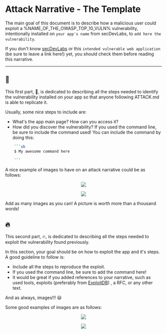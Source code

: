 # Attack Narrative - The Template
The main goal of this document is to describe how a malicious user could exploit a %NAME_OF_THE_OWASP_TOP_10_VULN% vulnerability, intentionally installed on `your app's name` from secDevLabs, to `add here the vulnerability`.

If you don't know [secDevLabs] or this `intended vulnerable web application` (be sure to leave a link here!) yet, you should check them before reading this narrative.

---
## 👀

This first part, 👀, is dedicated to describing all the steps needed to identify the vulnerability installed on your app so that anyone following ATTACK.md is able to replicate it.

Usually, some nice steps to include are:
* What's the app main page? How can you access it?
* How did you discover the vulnerability? If you used the command line, be sure to include the command used! You can include the command by doing this:
```sh
    ```sh
    $ My awesome command here

    ```
```

A nice example of images to have on an attack narrative could be as follows:

<p align="center">
    <img src="https://github.com/globocom/secDevLabs/blob/master/owasp-top10-2017-apps/a4/vinijr-blog/images/blog-fe.png"/>
</p>

<p align="center">
    <img src="https://github.com/globocom/secDevLabs/blob/master/owasp-top10-2017-apps/a2/saidajaula-monster/images/img1.png"/>
</p>


Add as many images as you can! A picture is worth more than a thousand words!

## 🔥

This second part, 🔥, is dedicated to describing all the steps needed to exploit the vulnerability found previously.

In this section, your goal should be on how to exploit the app and it's steps. A good guideline to follow is:
* Include all the steps to reproduce the exploit.
* If you used the command line, be sure to add the command here!
* It would be great if you added references to your narrative, such as used tools, exploits (preferably from [ExploitDB]) , a RFC, or any other text.

And as always, images!!! 😃

Some good examples of images are as follows:

<p align="center">
    <img src="https://github.com/globocom/secDevLabs/blob/master/owasp-top10-2017-apps/a2/saidajaula-monster/docs/attack2.png"/>
</p>

<p align="center">
    <img src="https://github.com/globocom/secDevLabs/blob/master/owasp-top10-2017-apps/a2/saidajaula-monster/docs/attack4.png"/>
</p>


[secDevLabs]: https://github.com/globocom/secDevLabs
[ExploitDB]: https://www.exploit-db.com/
